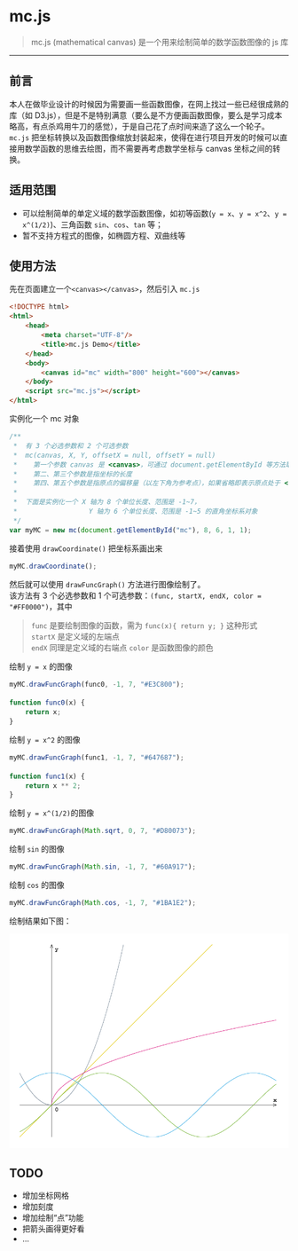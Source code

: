 # mc.js

 > mc.js (mathematical canvas) 是一个用来绘制简单的数学函数图像的 js 库

 ---

## 前言

本人在做毕业设计的时候因为需要画一些函数图像，在网上找过一些已经很成熟的库（如 D3.js），但是不是特别满意（要么是不方便画函数图像，要么是学习成本略高，有点杀鸡用牛刀的感觉），于是自己花了点时间来造了这么一个轮子。  
`mc.js` 把坐标转换以及函数图像缩放封装起来，使得在进行项目开发的时候可以直接用数学函数的思维去绘图，而不需要再考虑数学坐标与 canvas 坐标之间的转换。

## 适用范围

 - 可以绘制简单的单定义域的数学函数图像，如初等函数(`y = x`、`y = x^2`、`y = x^(1/2)`)、三角函数 `sin`、`cos`、`tan` 等；  
 - 暂不支持方程式的图像，如椭圆方程、双曲线等

## 使用方法

先在页面建立一个`<canvas></canvas>`，然后引入 `mc.js`

```html
<!DOCTYPE html>
<html>
    <head>
        <meta charset="UTF-8"/>
        <title>mc.js Demo</title>
    </head>
    <body>
        <canvas id="mc" width="800" height="600"></canvas>
    </body>
    <script src="mc.js"></script>
</html>
```

实例化一个 mc 对象

```js
/**
 *  有 3 个必选参数和 2 个可选参数
 *  mc(canvas, X, Y, offsetX = null, offsetY = null)
 *    第一个参数 canvas 是 <canvas>，可通过 document.getElementById 等方法取得
 *    第二、第三个参数是指坐标的长度
 *    第四、第五个参数是指原点的偏移量（以左下角为参考点），如果省略即表示原点处于 <canvas> 的正中间
 *
 *  下面是实例化一个 X 轴为 8 个单位长度、范围是 -1~7，
 *                  Y 轴为 6 个单位长度、范围是 -1~5 的直角坐标系对象
 */
var myMC = new mc(document.getElementById("mc"), 8, 6, 1, 1);
```

接着使用 `drawCoordinate()` 把坐标系画出来

```js
myMC.drawCoordinate();
```

然后就可以使用 `drawFuncGraph()` 方法进行图像绘制了。  
该方法有 3 个必选参数和 1 个可选参数：`(func, startX, endX, color = "#FF0000")`，其中

 > `func` 是要绘制图像的函数，需为 `func(x){ return y; }` 这种形式  
 > `startX` 是定义域的左端点  
 > `endX` 同理是定义域的右端点
 > `color` 是函数图像的颜色

绘制 `y = x` 的图像

```js
myMC.drawFuncGraph(func0, -1, 7, "#E3C800");

function func0(x) {
    return x;
}
```

绘制 `y = x^2` 的图像

```js
myMC.drawFuncGraph(func1, -1, 7, "#647687");

function func1(x) {
    return x ** 2;
}
```

绘制 `y = x^(1/2)`的图像

```js
myMC.drawFuncGraph(Math.sqrt, 0, 7, "#D80073");
```

绘制 `sin` 的图像

```js
myMC.drawFuncGraph(Math.sin, -1, 7, "#60A917");
```

绘制 `cos` 的图像

```js
myMC.drawFuncGraph(Math.cos, -1, 7, "#1BA1E2");
```

绘制结果如下图：

![](screenshot.png)

## TODO

 - 增加坐标网格
 - 增加刻度
 - 增加绘制“点”功能
 - 把箭头画得更好看
 - ...